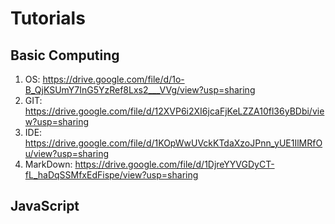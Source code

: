 # Tutorials

## Basic Computing
1. OS: https://drive.google.com/file/d/1o-B_QjKSUmY7InG5YzRef8Lxs2___VVg/view?usp=sharing
2. GIT: https://drive.google.com/file/d/12XVP6i2XI6jcaFjKeLZZA10fl36yBDbi/view?usp=sharing 
3. IDE: https://drive.google.com/file/d/1KOpWwUVckKTdaXzoJPnn_yUE1IlMRfOu/view?usp=sharing
4. MarkDown: https://drive.google.com/file/d/1DjreYYVGDyCT-fL_haDqSSMfxEdFispe/view?usp=sharing

## JavaScript
